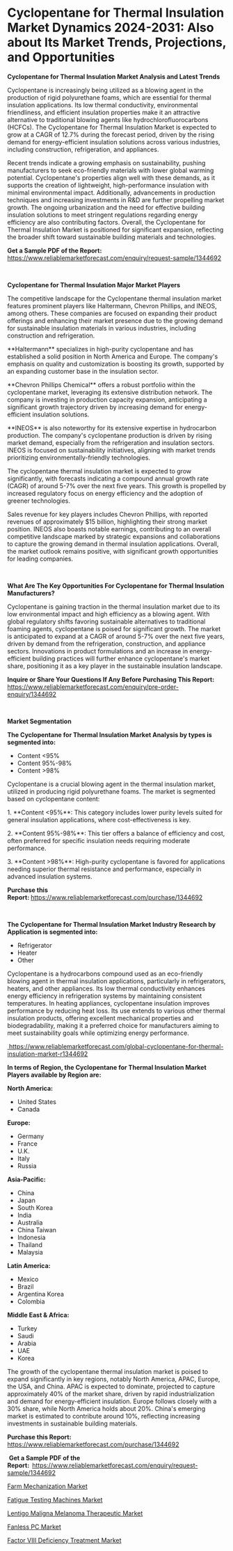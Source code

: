 <p><h1>Cyclopentane for Thermal Insulation Market Dynamics 2024-2031: Also about Its Market Trends, Projections, and Opportunities</h1></p><p><strong>Cyclopentane for Thermal Insulation Market Analysis and Latest Trends</strong></p>
<p><p>Cyclopentane is increasingly being utilized as a blowing agent in the production of rigid polyurethane foams, which are essential for thermal insulation applications. Its low thermal conductivity, environmental friendliness, and efficient insulation properties make it an attractive alternative to traditional blowing agents like hydrochlorofluorocarbons (HCFCs). The Cyclopentane for Thermal Insulation Market is expected to grow at a CAGR of 12.7% during the forecast period, driven by the rising demand for energy-efficient insulation solutions across various industries, including construction, refrigeration, and appliances.</p><p>Recent trends indicate a growing emphasis on sustainability, pushing manufacturers to seek eco-friendly materials with lower global warming potential. Cyclopentane's properties align well with these demands, as it supports the creation of lightweight, high-performance insulation with minimal environmental impact. Additionally, advancements in production techniques and increasing investments in R&D are further propelling market growth. The ongoing urbanization and the need for effective building insulation solutions to meet stringent regulations regarding energy efficiency are also contributing factors. Overall, the Cyclopentane for Thermal Insulation Market is positioned for significant expansion, reflecting the broader shift toward sustainable building materials and technologies.</p></p>
<p><strong>Get a Sample PDF of the Report:&nbsp;</strong> <a href="https://www.reliablemarketforecast.com/enquiry/request-sample/1344692?utm_campaign=1178&utm_medium=2&utm_source=Github&utm_content=ia&utm_term=03102024&utm_id=cyclopentane-for-thermal-insulation">https://www.reliablemarketforecast.com/enquiry/request-sample/1344692</a></p>
<p>&nbsp;</p>
<p><strong>Cyclopentane for Thermal Insulation Major Market Players</strong></p>
<p><p>The competitive landscape for the Cyclopentane thermal insulation market features prominent players like Haltermann, Chevron Phillips, and INEOS, among others. These companies are focused on expanding their product offerings and enhancing their market presence due to the growing demand for sustainable insulation materials in various industries, including construction and refrigeration.</p><p>**Haltermann** specializes in high-purity cyclopentane and has established a solid position in North America and Europe. The company's emphasis on quality and customization is boosting its growth, supported by an expanding customer base in the insulation sector.</p><p>**Chevron Phillips Chemical** offers a robust portfolio within the cyclopentane market, leveraging its extensive distribution network. The company is investing in production capacity expansion, anticipating a significant growth trajectory driven by increasing demand for energy-efficient insulation solutions.</p><p>**INEOS** is also noteworthy for its extensive expertise in hydrocarbon production. The company's cyclopentane production is driven by rising market demand, especially from the refrigeration and insulation sectors. INEOS is focused on sustainability initiatives, aligning with market trends prioritizing environmentally-friendly technologies.</p><p>The cyclopentane thermal insulation market is expected to grow significantly, with forecasts indicating a compound annual growth rate (CAGR) of around 5-7% over the next five years. This growth is propelled by increased regulatory focus on energy efficiency and the adoption of greener technologies.</p><p>Sales revenue for key players includes Chevron Phillips, with reported revenues of approximately $15 billion, highlighting their strong market position. INEOS also boasts notable earnings, contributing to an overall competitive landscape marked by strategic expansions and collaborations to capture the growing demand in thermal insulation applications. Overall, the market outlook remains positive, with significant growth opportunities for leading companies.</p></p>
<p>&nbsp;</p>
<p><strong>What Are The Key Opportunities For Cyclopentane for Thermal Insulation Manufacturers?</strong></p>
<p><p>Cyclopentane is gaining traction in the thermal insulation market due to its low environmental impact and high efficiency as a blowing agent. With global regulatory shifts favoring sustainable alternatives to traditional foaming agents, cyclopentane is poised for significant growth. The market is anticipated to expand at a CAGR of around 5-7% over the next five years, driven by demand from the refrigeration, construction, and appliance sectors. Innovations in product formulations and an increase in energy-efficient building practices will further enhance cyclopentane's market share, positioning it as a key player in the sustainable insulation landscape.</p></p>
<p><strong>Inquire or Share Your Questions If Any Before Purchasing This Report:</strong> <a href="https://www.reliablemarketforecast.com/enquiry/pre-order-enquiry/1344692?utm_campaign=1178&utm_medium=2&utm_source=Github&utm_content=ia&utm_term=03102024&utm_id=cyclopentane-for-thermal-insulation">https://www.reliablemarketforecast.com/enquiry/pre-order-enquiry/1344692</a></p>
<p>&nbsp;</p>
<p><strong>Market Segmentation</strong></p>
<p><strong>The Cyclopentane for Thermal Insulation Market Analysis by types is segmented into:</strong></p>
<p><ul><li>Content <95%</li><li>Content 95%-98%</li><li>Content >98%</li></ul></p>
<p><p>Cyclopentane is a crucial blowing agent in the thermal insulation market, utilized in producing rigid polyurethane foams. The market is segmented based on cyclopentane content: </p><p>1. **Content <95%**: This category includes lower purity levels suited for general insulation applications, where cost-effectiveness is key. </p><p>2. **Content 95%-98%**: This tier offers a balance of efficiency and cost, often preferred for specific insulation needs requiring moderate performance. </p><p>3. **Content >98%**: High-purity cyclopentane is favored for applications needing superior thermal resistance and performance, especially in advanced insulation systems.</p></p>
<p><strong>Purchase this Report:&nbsp;</strong><a href="https://www.reliablemarketforecast.com/purchase/1344692?utm_campaign=1178&utm_medium=2&utm_source=Github&utm_content=ia&utm_term=03102024&utm_id=cyclopentane-for-thermal-insulation">https://www.reliablemarketforecast.com/purchase/1344692</a></p>
<p>&nbsp;</p>
<p><strong>The Cyclopentane for Thermal Insulation Market Industry Research by Application is segmented into:</strong></p>
<p><ul><li>Refrigerator</li><li>Heater</li><li>Other</li></ul></p>
<p><p>Cyclopentane is a hydrocarbons compound used as an eco-friendly blowing agent in thermal insulation applications, particularly in refrigerators, heaters, and other appliances. Its low thermal conductivity enhances energy efficiency in refrigeration systems by maintaining consistent temperatures. In heating appliances, cyclopentane insulation improves performance by reducing heat loss. Its use extends to various other thermal insulation products, offering excellent mechanical properties and biodegradability, making it a preferred choice for manufacturers aiming to meet sustainability goals while optimizing energy performance.</p></p>
<p><a href="https://www.reliablemarketforecast.com/global-cyclopentane-for-thermal-insulation-market-r1344692?utm_campaign=1178&utm_medium=2&utm_source=Github&utm_content=ia&utm_term=03102024&utm_id=cyclopentane-for-thermal-insulation">&nbsp;https://www.reliablemarketforecast.com/global-cyclopentane-for-thermal-insulation-market-r1344692</a></p>
<p><strong>In terms of Region, the Cyclopentane for Thermal Insulation Market Players available by Region are:</strong></p>
<p>
    <p> <strong> North America: </strong>
        <ul>
            <li>United States</li>
            <li>Canada</li>
        </ul>
        </p> 
    <p> <strong> Europe: </strong>
        <ul>
            <li>Germany</li>
            <li>France</li>
            <li>U.K.</li>
            <li>Italy</li>
            <li>Russia</li>
        </ul>
        </p> 
    <p> <strong> Asia-Pacific: </strong>
        <ul>
            <li>China</li>
            <li>Japan</li>
            <li>South Korea</li>
            <li>India</li>
            <li>Australia</li>
            <li>China Taiwan</li>
            <li>Indonesia</li>
            <li>Thailand</li>
            <li>Malaysia</li>
        </ul>
        </p> 
    <p> <strong> Latin America: </strong>
        <ul>
            <li>Mexico</li>
            <li>Brazil</li>
            <li>Argentina Korea</li>
            <li>Colombia</li>
        </ul>
        </p> 
    <p> <strong> Middle East & Africa: </strong>
        <ul>
            <li>Turkey</li>
            <li>Saudi</li>
            <li>Arabia</li>
            <li>UAE</li>
            <li>Korea</li>
        </ul>
    </p>
    </p>
<p><p>The growth of the cyclopentane thermal insulation market is poised to expand significantly in key regions, notably North America, APAC, Europe, the USA, and China. APAC is expected to dominate, projected to capture approximately 40% of the market share, driven by rapid industrialization and demand for energy-efficient insulation. Europe follows closely with a 30% share, while North America holds about 20%. China's emerging market is estimated to contribute around 10%, reflecting increasing investments in sustainable building materials.</p></p>
<p><strong>Purchase this Report: </strong><a href="https://www.reliablemarketforecast.com/purchase/1344692?utm_campaign=1178&utm_medium=2&utm_source=Github&utm_content=ia&utm_term=03102024&utm_id=cyclopentane-for-thermal-insulation">https://www.reliablemarketforecast.com/purchase/1344692</a></p>
<p>&nbsp;<strong>Get a Sample PDF of the Report:&nbsp;&nbsp;</strong><a href="https://www.reliablemarketforecast.com/enquiry/request-sample/1344692?utm_campaign=1178&utm_medium=2&utm_source=Github&utm_content=ia&utm_term=03102024&utm_id=cyclopentane-for-thermal-insulation">https://www.reliablemarketforecast.com/enquiry/request-sample/1344692</a></p>
<p><strong></strong></p>
<p><p><a href="https://www.linkedin.com/pulse/future-insights-farm-mechanization-market-trends-regional-zszuf?utm_campaign=1178&utm_medium=2&utm_source=Github&utm_content=ia&utm_term=03102024&utm_id=cyclopentane-for-thermal-insulation">Farm Mechanization Market</a></p><p><a href="https://www.linkedin.com/pulse/fatigue-testing-machines-market-share-analysis-growth-trends-vz8hf?trackingId=jLD50kHlRMCnoZKLi743mQ%3D%3D&utm_campaign=1178&utm_medium=2&utm_source=Github&utm_content=ia&utm_term=03102024&utm_id=cyclopentane-for-thermal-insulation">Fatigue Testing Machines Market</a></p><p><a href="https://github.com/PeterParrish5/Market-Research-Report-List-6/blob/main/lentigo-maligna-melanoma-therapeutic-market.md?utm_campaign=1178&utm_medium=2&utm_source=Github&utm_content=ia&utm_term=03102024&utm_id=cyclopentane-for-thermal-insulation">Lentigo Maligna Melanoma Therapeutic Market</a></p><p><a href="https://www.linkedin.com/pulse/global-fanless-pc-market-projected-grow-cagr-126-forcasted-period-xt0ne?utm_campaign=1178&utm_medium=2&utm_source=Github&utm_content=ia&utm_term=03102024&utm_id=cyclopentane-for-thermal-insulation">Fanless PC Market</a></p><p><a href="https://www.linkedin.com/pulse/what-current-future-prospects-factor-viii-deficiency-treatment-hwuze?trackingId=W6omxDHcSjyJFHSRQ%2Bj8nQ%3D%3D&utm_campaign=1178&utm_medium=2&utm_source=Github&utm_content=ia&utm_term=03102024&utm_id=cyclopentane-for-thermal-insulation">Factor VIII Deficiency Treatment Market</a></p></p>